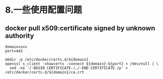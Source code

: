 # 8.一些使用配置问题

## docker pull x509:certificate signed by unknown authority <a id="articleContentId"></a>

```text
domain=xxx
port=443

mkdir -p /etc/docker/certs.d/${domain}
openssl s_client -showcerts -connect ${domain}:${port} < /dev/null | \
  sed -ne '/-BEGIN CERTIFICATE-/,/-END CERTIFICATE-/p' > /etc/docker/certs.d/${domain}/ca.crt
  
```

